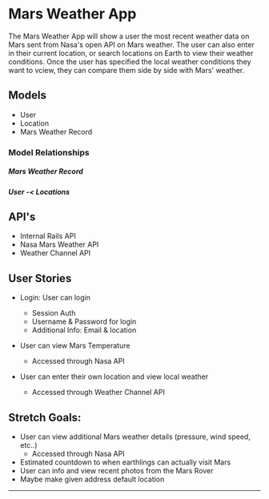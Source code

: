# Mars Weather App

The Mars Weather App will show a user the most recent weather data on Mars sent from Nasa's open API on Mars weather. The user can also enter in their current location, or search locations on Earth to view their weather conditions. Once the user has specified the local weather conditions they want to vciew, they can compare them side by side with Mars' weather.

## Models
* User
* Location
* Mars Weather Record


### Model Relationships
##### Mars Weather Record
##### User -< Locations


## API's
* Internal Rails API
* Nasa Mars Weather API
* Weather Channel API


## User Stories
* Login: User can login
    * Session Auth
    * Username & Password for login
    * Additional Info: Email & location

* User can view Mars Temperature
    * Accessed through Nasa API

* User can enter their own location and view local weather
    * Accessed through Weather Channel API


## Stretch Goals:
* User can view additional Mars weather details (pressure, wind speed, etc..)
    * Accessed through Nasa API
* Estimated countdown to when earthlings can actually visit Mars
* User can info and view recent photos from the Mars Rover
* Maybe make given address default location

----------------------------------------------


